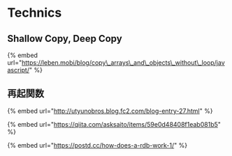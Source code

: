 # Technics

## Shallow Copy, Deep Copy

{% embed url="https://leben.mobi/blog/copy\_arrays\_and\_objects\_without\_loop/javascript/" %}

## 再起関数

{% embed url="http://utyunobros.blog.fc2.com/blog-entry-27.html" %}

{% embed url="https://qiita.com/asksaito/items/59e0d48408f1eab081b5" %}

{% embed url="https://postd.cc/how-does-a-rdb-work-1/" %}



